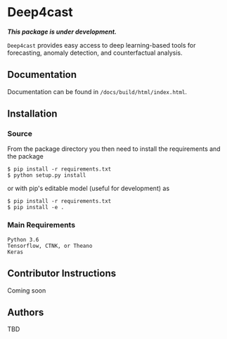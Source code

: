 # Deep4cast 

***This package is under development.***

```Deep4cast``` provides easy access to deep learning-based tools for forecasting, anomaly detection, and counterfactual analysis.

## Documentation
Documentation can be found in ```/docs/build/html/index.html```.

## Installation
### Source
From the package directory you then need to install the requirements and the package
```
$ pip install -r requirements.txt
$ python setup.py install
```
or with pip's editable model (useful for development) as
```
$ pip install -r requirements.txt
$ pip install -e .
```

### Main Requirements
```
Python 3.6
Tensorflow, CTNK, or Theano
Keras
```

## Contributor Instructions
Coming soon

## Authors
TBD
